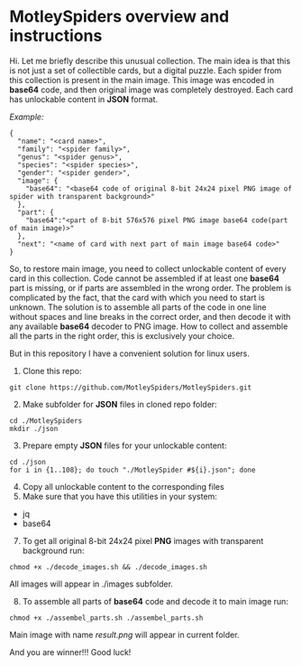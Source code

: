 # MotleySpiders overview and instructions

Hi. Let me briefly describe this unusual collection. The main idea is that this is not just a set of collectible cards, but a digital puzzle. Each spider from this collection is present in the main image. This image was encoded in **base64** code, and then original image was completely destroyed. Each card has unlockable content in **JSON** format.

*Example:*
```
{
  "name": "<card name>",
  "family": "<spider family>",
  "genus": "<spider genus>",
  "species": "<spider species>",
  "gender": "<spider gender>",
  "image": {
    "base64": "<base64 code of original 8-bit 24x24 pixel PNG image of spider with transparent background>"
  },
  "part": {
    "base64":"<part of 8-bit 576x576 pixel PNG image base64 code(part of main image)>"
  },
  "next": "<name of card with next part of main image base64 code>"
}
```

So, to restore main image, you need to collect unlockable content of every card in this collection. Code cannot be assembled if at least one **base64** part is missing, or if parts are assembled in the wrong order. The problem is complicated by the fact, that the card with which you need to start is unknown. The solution is to assemble all parts of the code in one line without spaces and line breaks in the correct order, and then decode it with any available **base64** decoder to PNG image. How to collect and assemble all the parts in the right order, this is exclusively your choice.

But in this repository I have a convenient solution for linux users. 

1. Clone this repo:
```
git clone https://github.com/MotleySpiders/MotleySpiders.git
```
2. Make subfolder for **JSON** files in cloned repo folder:
```
cd ./MotleySpiders
mkdir ./json
```
3. Prepare empty **JSON** files for your unlockable content:
```
cd ./json
for i in {1..108}; do touch "./MotleySpider #${i}.json"; done
```
4. Copy all unlockable content to the corresponding files
5. Make sure that you have this utilities in your system:
  * jq
  * base64
7. To get all original 8-bit 24x24 pixel **PNG** images with transparent background run:
```
chmod +x ./decode_images.sh && ./decode_images.sh
```
All images will appear in ./images subfolder.

8. To assemble all parts of **base64** code and decode it to main image run:
```
chmod +x ./assembel_parts.sh ./assembel_parts.sh
```
Main image with name _result.png_ will appear in current folder.

And you are winner!!! Good luck!
